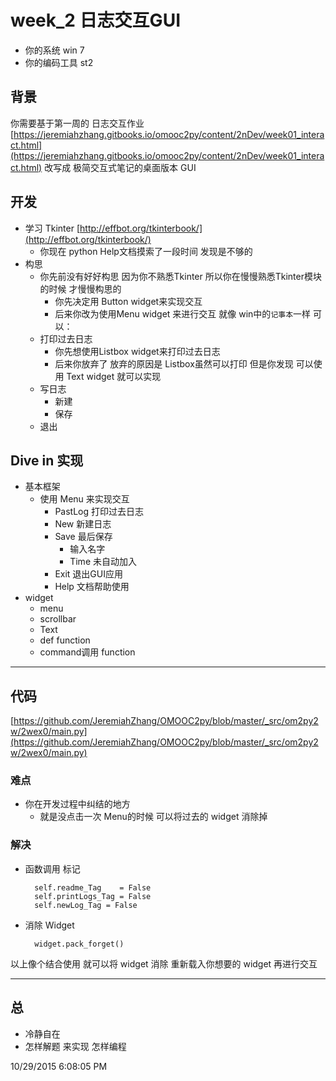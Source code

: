 # week_2 日志交互GUI #

- 你的系统 win 7
- 你的编码工具 st2

## 背景 ##

你需要基于第一周的 日志交互作业[https://jeremiahzhang.gitbooks.io/omooc2py/content/2nDev/week01_interact.html](https://jeremiahzhang.gitbooks.io/omooc2py/content/2nDev/week01_interact.html) 改写成 极简交互式笔记的桌面版本 GUI

## 开发 ##

- 学习 Tkinter [http://effbot.org/tkinterbook/](http://effbot.org/tkinterbook/) 
	- 你现在 python Help文档摸索了一段时间 发现是不够的 
- 构思
	- 你先前没有好好构思 因为你不熟悉Tkinter 所以你在慢慢熟悉Tkinter模块的时候 才慢慢构思的 
		- 你先决定用 Button widget来实现交互
		- 后来你改为使用Menu widget 来进行交互 就像 win中的`记事本`一样 可以：
	- 打印过去日志
		- 你先想使用Listbox widget来打印过去日志
		- 后来你放弃了 放弃的原因是 Listbox虽然可以打印 但是你发现 可以使用 Text widget 就可以实现
	- 写日志
		- 新建
		- 保存
	- 退出

## Dive in 实现 ##

- 基本框架
	- 使用 Menu 来实现交互
		- PastLog 打印过去日志
		- New 新建日志 
		- Save 最后保存
			- 输入名字
			- Time 未自动加入
		- Exit 退出GUI应用
		- Help 文档帮助使用 
- widget
	- menu 
	- scrollbar
	- Text
	- def function
	- command调用 function

----------

## 代码 ##

[https://github.com/JeremiahZhang/OMOOC2py/blob/master/_src/om2py2w/2wex0/main.py](https://github.com/JeremiahZhang/OMOOC2py/blob/master/_src/om2py2w/2wex0/main.py)

### 难点 ###

- 你在开发过程中纠结的地方
	- 就是没点击一次 Menu的时候 可以将过去的 widget 消除掉

### 解决 ###

- 函数调用 标记
	
	 	self.readme_Tag    = False  
        self.printLogs_Tag = False  
        self.newLog_Tag = False  
- 消除 Widget

		widget.pack_forget()

以上像个结合使用 就可以将 widget 消除 重新载入你想要的 widget 再进行交互

----------

## 总 ##

- 冷静自在
- 怎样解题 来实现 怎样编程

10/29/2015 6:08:05 PM 